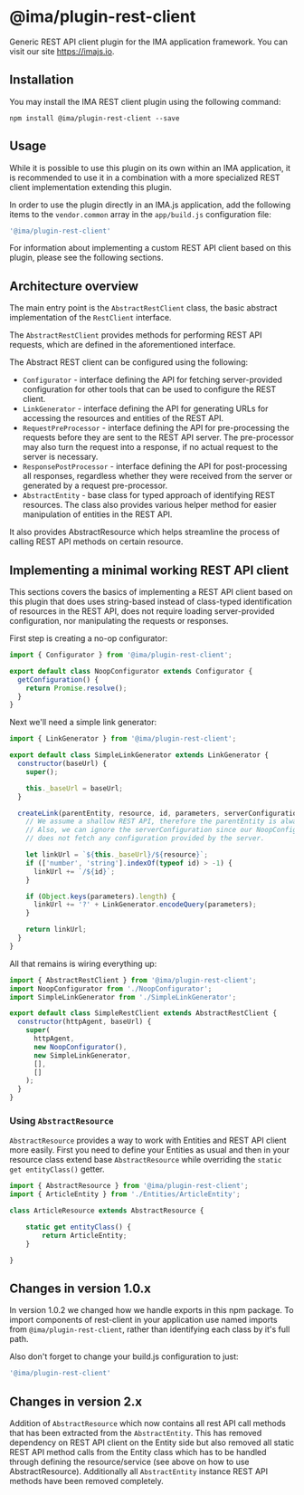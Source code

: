 # @ima/plugin-rest-client

Generic REST API client plugin for the IMA application framework.
You can visit our site <https://imajs.io>.

## Installation

You may install the IMA REST client plugin using the following command:

```
npm install @ima/plugin-rest-client --save
```

## Usage

While it is possible to use this plugin on its own within an IMA application,
it is recommended to use it in a combination with a more specialized
REST client implementation extending this plugin.

In order to use the plugin directly in an IMA.js application, add the following
items to the `vendor.common` array in the `app/build.js` configuration file:

```javascript
'@ima/plugin-rest-client'
```

For information about implementing a custom REST API client based on this
plugin, please see the following sections.

## Architecture overview

The main entry point is the `AbstractRestClient` class, the basic abstract
implementation of the `RestClient` interface.

The `AbstractRestClient` provides methods for performing REST API requests,
which are defined in the aforementioned interface.

The Abstract REST client can be configured using the following:

* `Configurator` - interface defining the API for fetching server-provided
  configuration for other tools that can be used to configure the REST client.
* `LinkGenerator` - interface defining the API for generating URLs for
  accessing the resources and entities of the REST API.
* `RequestPreProcessor` - interface defining the API for pre-processing the
  requests before they are sent to the REST API server. The pre-processor may
  also turn the request into a response, if no actual request to the server is
  necessary.
* `ResponsePostProcessor` - interface defining the API for post-processing all
  responses, regardless whether they were received from the server or generated
  by a request pre-processor.
* `AbstractEntity` - base class for typed approach of identifying REST
  resources. The class also provides various helper method for easier
  manipulation of entities in the REST API.
 
It also provides AbstractResource which helps streamline the process of calling REST API methods on certain resource.

## Implementing a minimal working REST API client

This sections covers the basics of implementing a REST API client based on this
plugin that does uses string-based instead of class-typed identification of
resources in the REST API, does not require loading server-provided
configuration, nor manipulating the requests or responses.

First step is creating a no-op configurator:

```javascript
import { Configurator } from '@ima/plugin-rest-client';

export default class NoopConfigurator extends Configurator {
  getConfiguration() {
    return Promise.resolve();
  }
}
```

Next we'll need a simple link generator:

```javascript
import { LinkGenerator } from '@ima/plugin-rest-client';

export default class SimpleLinkGenerator extends LinkGenerator {
  constructor(baseUrl) {
    super();

    this._baseUrl = baseUrl;
  }

  createLink(parentEntity, resource, id, parameters, serverConfiguration) {
    // We assume a shallow REST API, therefore the parentEntity is always null.
    // Also, we can ignore the serverConfiguration since our NoopConfigurator
    // does not fetch any configuration provided by the server.

    let linkUrl = `${this._baseUrl}/${resource}`;
    if (['number', 'string'].indexOf(typeof id) > -1) {
      linkUrl += `/${id}`;
    }

    if (Object.keys(parameters).length) {
      linkUrl += '?' + LinkGenerator.encodeQuery(parameters);
    }

    return linkUrl;
  }
}
```

All that remains is wiring everything up:

```javascript
import { AbstractRestClient } from '@ima/plugin-rest-client';
import NoopConfigurator from './NoopConfigurator';
import SimpleLinkGenerator from './SimpleLinkGenerator';

export default class SimpleRestClient extends AbstractRestClient {
  constructor(httpAgent, baseUrl) {
    super(
      httpAgent,
      new NoopConfigurator(),
      new SimpleLinkGenerator,
      [],
      []
    );
  }
}
```
### Using `AbstractResource`
`AbstractResource` provides a way to work with Entities and REST API client more easily. First you need to define your Entities as usual and then in your resource class extend base `AbstractResource` while overriding the `static get entityClass()` getter.
```javascript
import { AbstractResource } from '@ima/plugin-rest-client'; 
import { ArticleEntity } from './Entities/ArticleEntity'; 

class ArticleResource extends AbstractResource {  

    static get entityClass() {
        return ArticleEntity;
    }

}
```

## Changes in version 1.0.x
In version 1.0.2 we changed how we handle exports in this npm package. To import components of rest-client in your application
use named imports from `@ima/plugin-rest-client`, rather than identifying each class by it's full path.

Also don't forget to change your build.js configuration to just: 

```javascript
'@ima/plugin-rest-client'
```

## Changes in version 2.x
Addition of `AbstractResource` which now contains all rest API call methods that has been extracted from the `AbstractEntity`. 
This has removed dependency on REST API client on the Entity side but also removed all static REST API method calls from the Entity class which has to be handled through defining the resource/service (see above on how to use AbstractResource). Additionally all `AbstractEntity` instance REST API methods have been removed completely.
